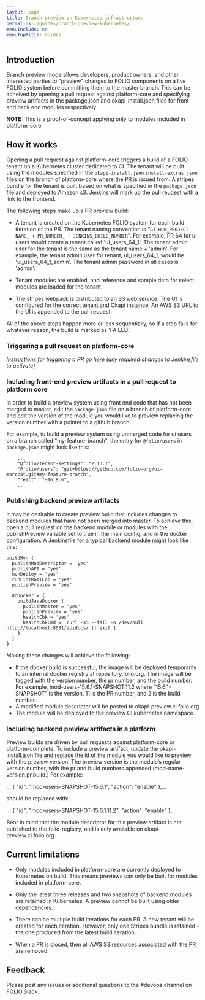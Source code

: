```yaml
---
layout: page
title: Branch preview on Kubernetes infrastructure
permalink: /guides/branch-preview-kubernetes/
menuInclude: no
menuTopTitle: Guides
---
```


## Introduction

Branch preview mode allows developers, product owners, and other interested parties to "preview"
changes to FOLIO components on a live FOLIO system before committing them to the master
branch. This can be acheived by opening a pull request against platform-core and specifying preview artifacts in the package.json and okapi-install.json files for front and back end modules respectively.

**NOTE:** This is a proof-of-concept applying only to modules included in platform-core

## How it works

Opening a pull request against platform-core triggers a build of a FOLIO tenant on a Kubernetes cluster dedicated to CI. The tenant will be built using the modules specified in the `okapi-install.json` `install-extras.json` files on the branch of platform-core where the PR is issued from. A stripes bundle for the tenant is built based on what is specified in the `package.json` file and deployed to Amazon s3. Jenkins will mark up the pull reuqest with a link to the frontend.

The following steps make up a PR preview build:

* A tenant is created on the Kubernetes FOLIO system for each build iteration of the PR. The tenant
naming convention is "`GITHUB_PROJECT NAME_ + PR_NUMBER_ + JENKINS_BUILD_NUMBER`".
For example, PR 64 for ui-users would create a tenant called 'ui_users_64_1'.  The tenant
admin user for the tenant is the same as the tenant name + 'admin'.  For example, the tenant
admin user for tenant, ui_users_64_1, would be 'ui_users_64_1_admin'. The tenant admin password
in all cases is 'admin'.

* Tenant modules are enabled, and reference and sample data for select modules are loaded
for the tenant.

* The stripes webpack is distributed to an S3 web service.
The UI is configured for the correct tenant and Okapi instance.
An AWS S3 URL to the UI is appended to the pull request.

All of the above steps happen more or less sequentially, so if a step fails for whatever reason,
the build is marked as 'FAILED'.

### Triggering a pull request on platform-core

*Instructions for triggering a PR go here (any required changes to Jenkinsfile to activate)*

### Including front-end preview artifacts in a pull request to platform core

In order to build a preview system using front end code that has not been merged to master, edit the `package.json` file on a branch of platform-core and edit the version of the module you would like to preview replacing the version number with a pointer to a github branch.

For example, to build a preview system using unmerged code for ui users on a branch called "my-feature-branch", the entry for `@folio/users` in `package.json` might look like this:

```
    ...
    "@folio/tenant-settings": "2.13.1",
    "@folio/users": "git+https://github.com/folio-org/ui-marccat.git#my-feature-branch",
    "react": "~16.8.6",
    ...
```

### Publishing backend preview artifacts

It may be desirable to create preview build that includes changes to backend modules that have not been merged into master. To achieve this, open a pull request on the backend module or modules with the publishPreview variable set to true in the main config, and in the docker configuration. A Jenkinsfile for a typical backend module might look like this:

```
buildMvn {
  publishModDescriptor = 'yes'
  publishAPI = 'yes'
  mvnDeploy = 'yes'
  runLintRamlCop = 'yes'
  publishPreview = 'yes'

  doDocker = {
    buildJavaDocker {
      publishMaster = 'yes'
      publishPreview = 'yes'
      healthChk = 'yes'
      healthChkCmd = 'curl -sS --fail -o /dev/null  http://localhost:8081/apidocs/ || exit 1'
    }
  }
}
```

Making these changes will achieve the following:
* If the docker build is successful, the image will be deployed temporarily to an internal docker registry at repository.folio.org. The image will be tagged with the version number, the pr number, and the build number. For example, mod-users-15.6.1-SNAPSHOT.11.2 where “15.6.1-SNAPSHOT” is the version, 11 is the PR number, and 2 is the build number.
* A modified module descriptor will be posted to okapi-preview.ci.folio.org
* The module will be deployed to the preview CI kubernetes namespace.

### Including backend preview artifacts in a platform

Preview builds are driven by pull requests against platform-core or platform-complete. To include a preview artifact, update the okapi-install.json file and replace the id of the module you would like to preview with the preview version. The preview version is the module’s regular version number, with the pr and build numbers appended (mod-name-version.pr.build.) For example:

...
{
  "id": "mod-users-SNAPSHOT-15.6.1",
  "action": "enable"
},...

should be replaced with:

...
{
  "id": "mod-users-SNAPSHOT-15.6.1.11.2",
  "action": "enable"
},...

Bear in mind that the module descriptor for this preview artifact is not published to the folio-registry, and is only available on okapi-preview.ci.folio.org.


## Current limitations

* Only modules included in platform-core are currently deployed to Kubernetes on build. This means previews can only be built for modules included in platform-core.

* Only the latest three releases and two snapshots of backend modules are retained in Kubernetes. A preview cannot be built using older dependencies.

* There can be multiple build iterations for each PR.  A new tenant will be created for each
iteration. However, only one Stripes bundle is retained - the one produced from the
latest build iteration.

* When a PR is closed, then all AWS S3 resources associated with the PR are removed.


## Feedback

Please post any issues or additional questions to the #devops channel on FOLIO Slack.

